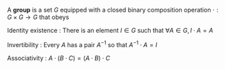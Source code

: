 A **group** is a set $G$ equipped with a closed binary composition operation $\cdot: G \times G \to G$ that obeys

Identity existence
: There is an element $I \in G$ such that $\forall A \in G, I \cdot A = A$

Invertibility
: Every $A$ has a pair $A^{-1}$ so that $A^{-1}\cdot A = I$

Associativity
: $A \cdot (B \cdot C) = (A \cdot B) \cdot C$